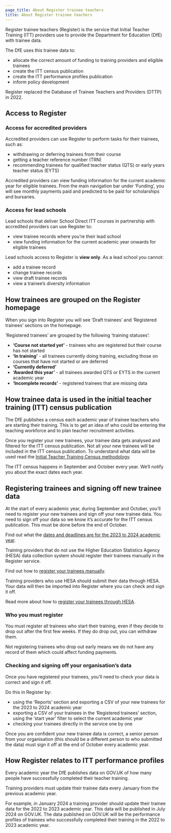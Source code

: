 ```yaml
---
page_title: About Register trainee teachers
title: About Register trainee teachers
---
```


Register trainee teachers (Register) is the service that Initial Teacher Training (ITT) providers use to provide the Department for Education (DfE) with trainee data.

The DfE uses this trainee data to:

* allocate the correct amount of funding to training providers and eligible trainees
* create the ITT census publication
* create the ITT performance profiles publication
* inform policy development

Register replaced the Database of Trainee Teachers and Providers (DTTP) in 2022.

## Access to Register
### Access for accredited providers

Accredited providers can use Register to perform tasks for their trainees, such as:

* withdrawing or deferring trainees from their course
* getting a teacher reference number (TRN)
* recommending trainees for qualified teacher status (QTS) or early years teacher status (EYTS)

Accredited providers can view funding information for the current academic year for eligible trainees. From the main navigation bar under ‘Funding’, you will see monthly payments paid and predicted to be paid for scholarships and bursaries.

### Access for lead schools

Lead schools that deliver School Direct ITT courses in partnership with accredited providers can use Register to:

* view trainee records where you’re their lead school
* view funding information for the current academic year onwards for eligible trainees

Lead schools access to Register is **view only**. As a lead school you cannot:

* add a trainee record
* change trainee records
* view draft trainee records
* view a trainee’s diversity information

## How trainees are grouped on the Register homepage

When you sign into Register you will see ‘Draft trainees’ and ‘Registered trainees’ sections on the homepage.

‘Registered trainees’ are grouped by the following ‘training statuses’:

* **‘Course not started yet’** - trainees who are registered but their course has not started
* **‘In training’** - all trainees currently doing training, excluding those on courses that have not started or are deferred
* **‘Currently deferred’**
* **‘Awarded this year’** - all trainees awarded QTS or EYTS in the current academic year
* **‘Incomplete records’** - registered trainees that are missing data

## How trainee data is used in the initial teacher training (ITT) census publication

The DfE publishes a census each academic year of trainee teachers who are starting their training. This is to get an idea of who could be entering the teaching workforce and to plan teacher recruitment activities.

Once you register your new trainees, your trainee data gets analysed and filtered for the ITT census publication. Not all your new trainees will be included in the ITT census publication. To understand what data will be used read the [Initial Teacher Training Census methodology](https://explore-education-statistics.service.gov.uk/methodology/initial-teacher-training-census-methodology).

The ITT census happens in September and October every year. We‘ll notify you about the exact dates each year.

## Registering trainees and signing off new trainee data

At the start of every academic year, during September and October, you’ll need to register your new trainees and sign off your new trainee data. You need to sign off your data so we know it’s accurate for the ITT census publication. This must be done before the end of October.

Find out what the [dates and deadlines are for the 2023 to 2024 academic year](https://www.register-trainee-teachers.service.gov.uk/guidance/dates-and-deadlines).

Training providers that do not use the Higher Education Statistics Agency (HESA) data collection system should register their trainees manually in the Register service.

Find out how to [register your trainees manually](https://www.register-trainee-teachers.service.gov.uk/guidance/manually-registering-trainees).

Training providers who use HESA should submit their data through HESA. Your data will then be imported into Register where you can check and sign it off.

Read more about how to [register your trainees through HESA](https://www.register-trainee-teachers.service.gov.uk/guidance/registering-trainees-through-hesa).

### Who you must register

You must register all trainees who start their training, even if they decide to drop out after the first few weeks. If they do drop out, you can withdraw them.

Not registering trainees who drop out early means we do not have any record of them which could affect funding payments.

### Checking and signing off your organisation’s data

Once you have registered your trainees, you’ll need to check your data is correct and sign it off.

Do this in Register by:

* using the ‘Reports’ section and exporting a CSV of your new trainees for the 2023 to 2024 academic year
* exporting a CSV of your trainees in the ‘Registered trainees’ section, using the ‘start year’ filter to select the current academic year
* checking your trainees directly in the service one by one

Once you are confident your new trainee data is correct, a senior person from your organisation (this should be a different person to who submitted the data) must sign it off at the end of October every academic year.

## How Register relates to ITT performance profiles

Every academic year the DfE publishes data on GOV.UK of how many people have successfully completed their teacher training.

Training providers must update their trainee data every January from the previous academic year.

For example, in January 2024 a training provider should update their trainee data for the 2022 to 2023 academic year. This data will be published in July 2024 on GOV.UK. The data published on GOV.UK will be the performance profiles of trainees who successfully completed their training in the 2022 to 2023 academic year. 

